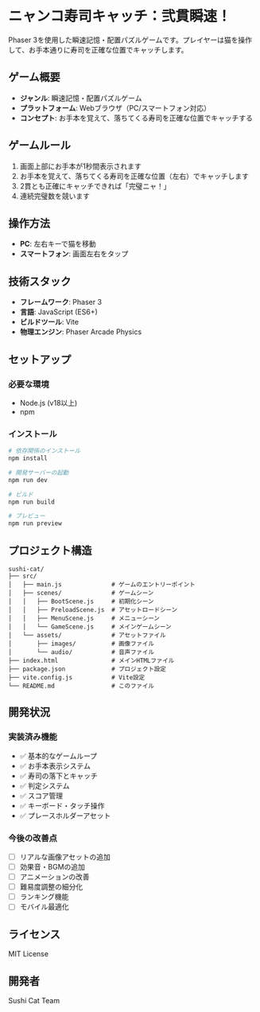 # ニャンコ寿司キャッチ：弐貫瞬速！

Phaser 3を使用した瞬速記憶・配置パズルゲームです。プレイヤーは猫を操作して、お手本通りに寿司を正確な位置でキャッチします。

## ゲーム概要

- **ジャンル**: 瞬速記憶・配置パズルゲーム
- **プラットフォーム**: Webブラウザ（PC/スマートフォン対応）
- **コンセプト**: お手本を覚えて、落ちてくる寿司を正確な位置でキャッチする

## ゲームルール

1. 画面上部にお手本が1秒間表示されます
2. お手本を覚えて、落ちてくる寿司を正確な位置（左右）でキャッチします
3. 2貫とも正確にキャッチできれば「完璧ニャ！」
4. 連続完璧数を競います

## 操作方法

- **PC**: 左右キーで猫を移動
- **スマートフォン**: 画面左右をタップ

## 技術スタック

- **フレームワーク**: Phaser 3
- **言語**: JavaScript (ES6+)
- **ビルドツール**: Vite
- **物理エンジン**: Phaser Arcade Physics

## セットアップ

### 必要な環境

- Node.js (v18以上)
- npm

### インストール

```bash
# 依存関係のインストール
npm install

# 開発サーバーの起動
npm run dev

# ビルド
npm run build

# プレビュー
npm run preview
```

## プロジェクト構造

```
sushi-cat/
├── src/
│   ├── main.js              # ゲームのエントリーポイント
│   ├── scenes/              # ゲームシーン
│   │   ├── BootScene.js     # 初期化シーン
│   │   ├── PreloadScene.js  # アセットロードシーン
│   │   ├── MenuScene.js     # メニューシーン
│   │   └── GameScene.js     # メインゲームシーン
│   └── assets/              # アセットファイル
│       ├── images/          # 画像ファイル
│       └── audio/           # 音声ファイル
├── index.html               # メインHTMLファイル
├── package.json             # プロジェクト設定
├── vite.config.js           # Vite設定
└── README.md                # このファイル
```

## 開発状況

### 実装済み機能

- ✅ 基本的なゲームループ
- ✅ お手本表示システム
- ✅ 寿司の落下とキャッチ
- ✅ 判定システム
- ✅ スコア管理
- ✅ キーボード・タッチ操作
- ✅ プレースホルダーアセット

### 今後の改善点

- [ ] リアルな画像アセットの追加
- [ ] 効果音・BGMの追加
- [ ] アニメーションの改善
- [ ] 難易度調整の細分化
- [ ] ランキング機能
- [ ] モバイル最適化

## ライセンス

MIT License

## 開発者

Sushi Cat Team 